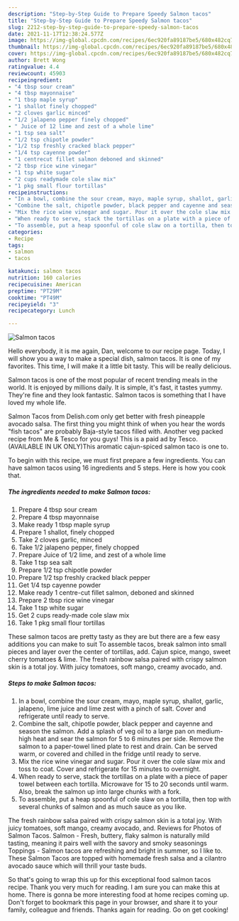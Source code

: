 ```yaml
---
description: "Step-by-Step Guide to Prepare Speedy Salmon tacos"
title: "Step-by-Step Guide to Prepare Speedy Salmon tacos"
slug: 2212-step-by-step-guide-to-prepare-speedy-salmon-tacos
date: 2021-11-17T12:38:24.577Z
image: https://img-global.cpcdn.com/recipes/6ec920fa89187be5/680x482cq70/salmon-tacos-recipe-main-photo.jpg
thumbnail: https://img-global.cpcdn.com/recipes/6ec920fa89187be5/680x482cq70/salmon-tacos-recipe-main-photo.jpg
cover: https://img-global.cpcdn.com/recipes/6ec920fa89187be5/680x482cq70/salmon-tacos-recipe-main-photo.jpg
author: Brett Wong
ratingvalue: 4.4
reviewcount: 45903
recipeingredient:
- "4 tbsp sour cream"
- "4 tbsp mayonnaise"
- "1 tbsp maple syrup"
- "1 shallot finely chopped"
- "2 cloves garlic minced"
- "1/2 jalapeno pepper finely chopped"
- " Juice of 12 lime and zest of a whole lime"
- "1 tsp sea salt"
- "1/2 tsp chipotle powder"
- "1/2 tsp freshly cracked black pepper"
- "1/4 tsp cayenne powder"
- "1 centrecut fillet salmon deboned and skinned"
- "2 tbsp rice wine vinegar"
- "1 tsp white sugar"
- "2 cups readymade cole slaw mix"
- "1 pkg small flour tortillas"
recipeinstructions:
- "In a bowl, combine the sour cream, mayo, maple syrup, shallot, garlic, jalapeno, lime juice and lime zest with a pinch of salt. Cover and refrigerate until ready to serve."
- "Combine the salt, chipotle powder, black pepper and cayenne and season the salmon. Add a splash of veg oil to a large pan on medium-high heat and sear the salmon for 5 to 6 minutes per side. Remove the salmon to a paper-towel lined plate to rest and drain. Can be served warm, or covered and chilled in the fridge until ready to serve."
- "Mix the rice wine vinegar and sugar. Pour it over the cole slaw mix and toss to coat. Cover and refrigerate for 15 minutes to overnight."
- "When ready to serve, stack the tortillas on a plate with a piece of paper towel between each tortilla. Microwave for 15 to 20 seconds until warm. Also, break the salmon up into large chunks with a fork."
- "To assemble, put a heap spoonful of cole slaw on a tortilla, then top with several chunks of salmon and as much sauce as you like."
categories:
- Recipe
tags:
- salmon
- tacos

katakunci: salmon tacos 
nutrition: 160 calories
recipecuisine: American
preptime: "PT29M"
cooktime: "PT49M"
recipeyield: "3"
recipecategory: Lunch

---
```



![Salmon tacos](https://img-global.cpcdn.com/recipes/6ec920fa89187be5/680x482cq70/salmon-tacos-recipe-main-photo.jpg)

Hello everybody, it is me again, Dan, welcome to our recipe page. Today, I will show you a way to make a special dish, salmon tacos. It is one of my favorites. This time, I will make it a little bit tasty. This will be really delicious.

Salmon tacos is one of the most popular of recent trending meals in the world. It is enjoyed by millions daily. It is simple, it's fast, it tastes yummy. They're fine and they look fantastic. Salmon tacos is something that I have loved my whole life.

Salmon Tacos from Delish.com only get better with fresh pineapple avocado salsa. The first thing you might think of when you hear the words "fish tacos" are probably Baja-style tacos filled with. Another veg packed recipe from Me &amp; Tesco for you guys! This is a paid ad by Tesco. (AVAILABLE IN UK ONLY)This aromatic cajun-spiced salmon taco is one to.


To begin with this recipe, we must first prepare a few ingredients. You can have salmon tacos using 16 ingredients and 5 steps. Here is how you cook that.

<!--inarticleads1-->

##### The ingredients needed to make Salmon tacos:

1. Prepare 4 tbsp sour cream
1. Prepare 4 tbsp mayonnaise
1. Make ready 1 tbsp maple syrup
1. Prepare 1 shallot, finely chopped
1. Take 2 cloves garlic, minced
1. Take 1/2 jalapeno pepper, finely chopped
1. Prepare  Juice of 1/2 lime, and zest of a whole lime
1. Take 1 tsp sea salt
1. Prepare 1/2 tsp chipotle powder
1. Prepare 1/2 tsp freshly cracked black pepper
1. Get 1/4 tsp cayenne powder
1. Make ready 1 centre-cut fillet salmon, deboned and skinned
1. Prepare 2 tbsp rice wine vinegar
1. Take 1 tsp white sugar
1. Get 2 cups ready-made cole slaw mix
1. Take 1 pkg small flour tortillas


These salmon tacos are pretty tasty as they are but there are a few easy additions you can make to suit To assemble tacos, break salmon into small pieces and layer over the center of tortillas, add. Cajun spice, mango, sweet cherry tomatoes &amp; lime. The fresh rainbow salsa paired with crispy salmon skin is a total joy. With juicy tomatoes, soft mango, creamy avocado, and. 

<!--inarticleads2-->

##### Steps to make Salmon tacos:

1. In a bowl, combine the sour cream, mayo, maple syrup, shallot, garlic, jalapeno, lime juice and lime zest with a pinch of salt. Cover and refrigerate until ready to serve.
1. Combine the salt, chipotle powder, black pepper and cayenne and season the salmon. Add a splash of veg oil to a large pan on medium-high heat and sear the salmon for 5 to 6 minutes per side. Remove the salmon to a paper-towel lined plate to rest and drain. Can be served warm, or covered and chilled in the fridge until ready to serve.
1. Mix the rice wine vinegar and sugar. Pour it over the cole slaw mix and toss to coat. Cover and refrigerate for 15 minutes to overnight.
1. When ready to serve, stack the tortillas on a plate with a piece of paper towel between each tortilla. Microwave for 15 to 20 seconds until warm. Also, break the salmon up into large chunks with a fork.
1. To assemble, put a heap spoonful of cole slaw on a tortilla, then top with several chunks of salmon and as much sauce as you like.


The fresh rainbow salsa paired with crispy salmon skin is a total joy. With juicy tomatoes, soft mango, creamy avocado, and. Reviews for Photos of Salmon Tacos. Salmon - Fresh, buttery, flaky salmon is naturally mild tasting, meaning it pairs well with the savory and smoky seasonings Toppings - Salmon tacos are refreshing and bright in summer, so I like to. These Salmon Tacos are topped with homemade fresh salsa and a cilantro avocado sauce which will thrill your taste buds. 

So that's going to wrap this up for this exceptional food salmon tacos recipe. Thank you very much for reading. I am sure you can make this at home. There is gonna be more interesting food at home recipes coming up. Don't forget to bookmark this page in your browser, and share it to your family, colleague and friends. Thanks again for reading. Go on get cooking!
